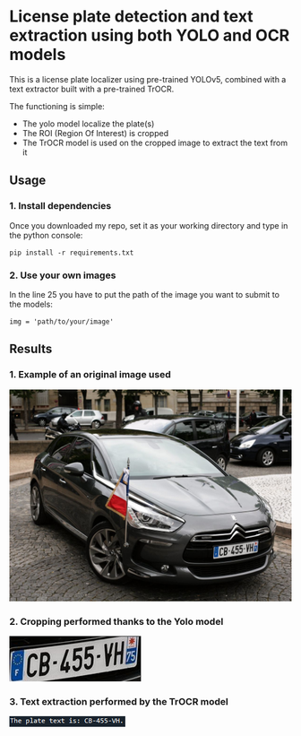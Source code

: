 # License plate detection and text extraction using both YOLO and OCR models 

This is a license plate localizer using pre-trained YOLOv5, combined with a text extractor built with a pre-trained TrOCR. 

The functioning is simple: 
- The yolo model localize the plate(s)
- The ROI (Region Of Interest) is cropped
- The TrOCR model is used on the cropped image to extract the text from it

## Usage

### 1. Install dependencies

Once you downloaded my repo, set it as your working directory and type in the python console:

    
    pip install -r requirements.txt
    
### 2. Use your own images

In the line 25 you have to put the path of the image you want to submit to the models: 

    img = 'path/to/your/image'
    
## Results

### 1. Example of an original image used 
![Original Image](images/test_image_2.jpg)

### 2. Cropping performed thanks to the Yolo model
![Cropping](images/test_image_2_crop.png)

### 3. Text extraction performed by the TrOCR model
![Text of the plate](images/text_extracted.png)
